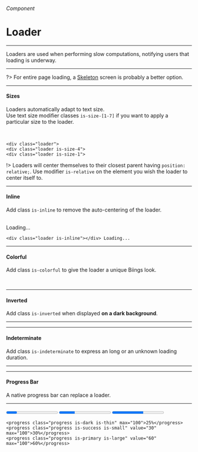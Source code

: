 <h6 class="is-uppercase has-text-grey has-text-weight-medium is-size-6 is-size-7-mobile">Component</h6>
<h1 class="title is-family-secondary is-size-2-mobile">Loader</h1>
<hr class="is-visible is-size-4">
<p class="subtitle is-family-secondary has-text-dark">
    <span class="has-text-weight-semibold">Loaders</span> are used when performing slow computations, notifying users that loading is underway.
</p>
<hr class="is-visible is-size-4">

?> For entire page loading, a <a href="#/skeleton" class="is-underlined">Skeleton</a> screen is probably a better option.

<hr class="is-size-4">

<h4 class="title is-family-primary"><strong>Sizes</strong></h4>

Loaders automatically adapt to text size.<br>Use text size modifier classes `is-size-[1-7]` if you want to apply a particular size to the loader.

<br>

<div class="box has-background-light is-larger is-marginless is-radiusless-bl is-radiusless-br">
    <div class="level">
        <div class="level-item is-relative"><div class="loader"></div></div>
        <div class="level-item is-relative"><div class="loader is-size-3"></div></div>
        <div class="level-item is-relative"><div class="loader is-size-1"></div></div>
    </div>
</div>
    
    <div class="loader">
    <div class="loader is-size-4">
    <div class="loader is-size-1">
!> Loaders will center themselves to their closest parent having `position: relative;`. Use modifier `is-relative` on the
element you wish the loader to center itself to.

<hr class="is-size-1 is-visible">

<h4 class="title is-family-primary"><strong>Inline</strong></h4>

Add class `is-inline` to remove the auto-centering of the loader.

<br>

<div class="box has-background-light is-medium is-relative has-text-grey is-italic is-marginless is-radiusless-bl is-radiusless-br">
    <div class="loader is-inline"></div> Loading...
</div>

    <div class="loader is-inline"></div> Loading...
<hr class="is-size-1 is-visible">

<h4 class="title is-family-primary"><strong>Colorful</strong></h4>

Add class `is-colorful` to give the loader a unique Biings look.

<br>

<div class="box has-background-light is-large is-relative">
    <div class="loader is-colorful is-size-2"></div>
</div>

<hr class="is-size-1 is-visible">

<h4 class="title is-family-primary"><strong>Inverted</strong></h4>

Add class `is-inverted` when displayed <strong>on a dark background</strong>.

<hr class="is-small">

<div class="box has-background-black-ter is-large is-relative">
    <div class="loader is-inverted is-size-2"></div>
</div>

<hr class="is-size-1 is-visible">

<h4 class="title is-family-primary"><strong>Indeterminate</strong></h4>

Add class `is-indeterminate` to express an long or an unknown loading duration.

<hr class="is-small">

<div class="box has-background-light is-large is-relative">
    <div class="loader is-indeterminate is-size-3"></div>
</div>

<hr class="is-size-1 is-visible">

<h4 class="title is-family-primary"><strong>Progress Bar</strong></h4>

A native progress bar can replace a loader.

<hr class="is-small">

<div class="box has-background-light is-large is-marginless is-radiusless-bl is-radiusless-br">
    <progress class="progress is-dark is-thin" max="100">25%</progress>
    <progress class="progress is-success is-small" value="30" max="100">30%</progress>
    <progress class="progress is-primary is-large" value="60" max="100">60%</progress>
</div>

    <progress class="progress is-dark is-thin" max="100">25%</progress>
    <progress class="progress is-success is-small" value="30" max="100">30%</progress>
    <progress class="progress is-primary is-large" value="60" max="100">60%</progress>
<br>
